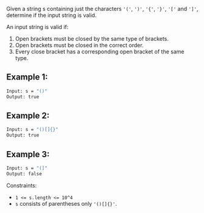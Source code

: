 Given a string s containing just the characters ```'('```, ```')'```, ```'{'```, ```'}'```, ```'['``` and ```']'```, determine if the input string is valid.

An input string is valid if:
1. Open brackets must be closed by the same type of brackets.
2. Open brackets must be closed in the correct order.
3. Every close bracket has a corresponding open bracket of the same type.

## Example 1:
```bash
Input: s = "()"
Output: true
```

## Example 2:
```bash
Input: s = "()[]{}"
Output: true
```

## Example 3:
```bash
Input: s = "(]"
Output: false
```

Constraints:
* ```1 <= s.length <= 10^4```
* ```s``` consists of parentheses only ```'()[]{}'```.